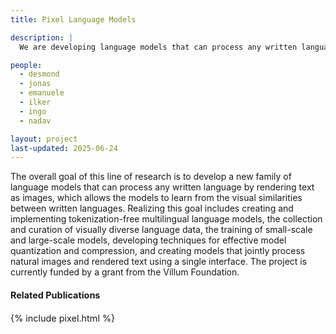 ```yaml
---
title: Pixel Language Models

description: |
  We are developing language models that can process any written language.

people:
  - desmond
  - jonas
  - emanuele
  - ilker
  - ingo
  - nadav

layout: project
last-updated: 2025-06-24
---
```


The overall goal of this line of research is to develop a new family of language models that can process any written language by rendering text as images, which allows the models to learn from the visual similarities between written languages. Realizing this goal includes creating and implementing tokenization-free multilingual language models, the collection and curation of visually diverse language data, the training of small-scale and large-scale models, developing techniques for effective model quantization and compression, and creating models that jointly process natural images and rendered text using a single interface. The project is currently funded by a grant from the Villum Foundation.

<div id="publications" style="font-size: 0.9rem;">
    <h4>Related Publications</h4>
    {% include pixel.html %}
</div>
